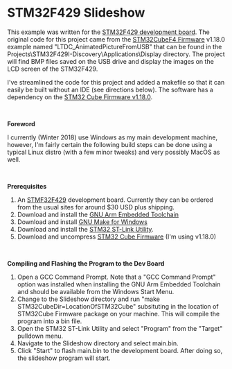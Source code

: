 STM32F429 Slideshow
===================

This example was written for the [STM32F429 development board](http://www.st.com/en/microcontrollers/stm32f429-439.html?querycriteria=productId=LN1806).  The original code for this project came from the [STM32CubeF4 Firmware](http://www.st.com/en/embedded-software/stm32cubef4.html) v1.18.0 example named "LTDC_AnimatedPictureFromUSB" that can be found in the Projects\STM32F429I-Discovery\Applications\Display directory.  The project will find BMP files saved on the USB drive and display the images on the LCD screen of the STM32F429.

I've streamlined the code for this project and added a makefile so that it can easily be built without an IDE (see directions below).  The software has a dependency on the [STM32 Cube Firmware v1.18.0](http://www.st.com/content/st_com/en/products/embedded-software/mcus-embedded-software/stm32-embedded-software/stm32cube-mcu-packages/stm32cubef4.html).

 

**Foreword**

I currently (Winter 2018) use Windows as my main development machine, however, I'm fairly certain the following build steps can be done using a typical Linux distro (with a few minor tweaks) and very possibly MacOS as well.

 

**Prerequisites**

1.   An [STMF32F429](http://www.st.com/en/microcontrollers/stm32f429-439.html?querycriteria=productId=LN1806) development board.  Currently they can be ordered from the usual sites for around $30 USD plus shipping.
1.   Download and install the [GNU Arm Embedded Toolchain](https://developer.arm.com/open-source/gnu-toolchain/gnu-rm/downloads)
1.   Download and install [GNU Make for Windows](http://gnuwin32.sourceforge.net/packages/make.htm)
1.   Download and install the [STM32 ST-Link Utility](http://www.st.com/en/development-tools/stsw-link004.html).
1.   Download and uncompress [STM32 Cube Firmware](http://www.st.com/content/st_com/en/products/embedded-software/mcus-embedded-software/stm32-embedded-software/stm32cube-mcu-packages/stm32cubef4.html) (I'm using v1.18.0)

 

**Compiling and Flashing the Program to the Dev Board**

1.   Open a GCC Command Prompt.  Note that a "GCC Command Prompt" option was installed when installing the GNU Arm Embedded Toolchain and should be available from the Windows Start Menu.
1.   Change to the Slideshow directory and run "make STM32CubeDir=LocationOfSTM32Cube" subsituting in the location of STM32Cube Firmware package on your machine.  This will compile the program into a bin file.
1.   Open the STM32 ST-Link Utility and select "Program" from the "Target" pulldown menu.
1.   Navigate to the Slideshow directory and select main.bin.
1.   Click "Start" to flash main.bin to the development board.  After doing so, the slideshow program will start.

